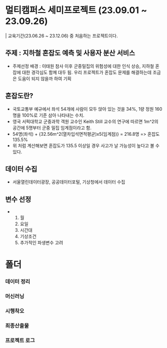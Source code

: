 # 멀티캠퍼스 세미프로젝트 (23.09.01 ~ 23.09.26) 
| 교육기간(23.06.26 ~ 23.12.06) 중 처음하는 프로젝트이다.

## 주제 : 지하철 혼잡도 예측 및 사용자 분산 서비스
  - 주제선정 배경 : 이태원 참사 이후 군중밀집의 위험성에 대한 인식 상승, 지하철 혼잡에 대한 경각심도 함께 대두 됨. 우리 프로젝트가 혼잡도 문제를 해결하는데 조금은 도움이 되지 않을까 하여 기획 

## 혼잡도란?
  - 국토교통부 예규에서 좌석 54개에 사람이 모두 앉아 있는 것을 34%, 1량 정원 160명을 100%로 기준 삼아 나타내는 수치.
  - 영국 서퍽대학교 군중과학 객원 교수인 Keith Still 교수의 연구에 따르면 1m^2의 공간에 5명부터 군중 밀집 임계점이라고 함.
  - 54명(좌석) + {32.56m^2(열차입석면적평균)x5(임계점)} = 216.8명 => 혼잡도 135.5%
  - 위 처럼 계산해보면 혼잡도가 135.5 이상일 경우 사고가 날 가능성이 높다고 볼 수 있다.

## 데이터 수집
  - 서울열린데이터광장, 공공데이터포털, 기상청에서 데이터 수집

## 변수 선정
  - 1. 월
    2. 요일
    3. 시간대
    4. 기상조건
    5. 추가적인 파생변수 고려

# 폴더
### 데이터 정리

### 머신러닝

### 시행착오

### 최종산출물

### 프로젝트 로그

